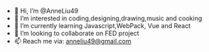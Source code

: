 - 👋 Hi, I’m @AnneLiu49
- 👀 I’m interested in coding,designing,drawing,music and cooking
- 🌱 I’m currently learning Javascript,WebPack, Vue and React
- 💞️ I’m looking to collaborate on FED project
- 📫 Reach me via: anneliu49@gmail.com

<!---
AnneLiu49/AnneLiu49 is a ✨ special ✨ repository because its `README.md` (this file) appears on your GitHub profile.
You can click the Preview link to take a look at your changes.
--->
